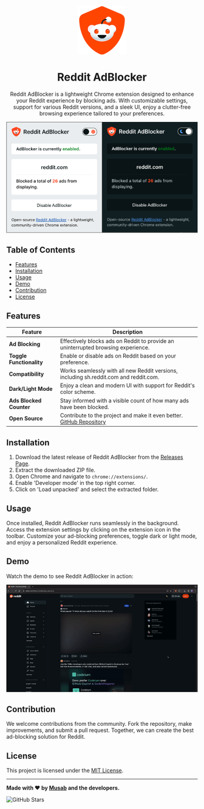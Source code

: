 <div align="center">
  <img src="./images/icon-128.png" alt="Reddit AdBlocker Logo">
  <h1>Reddit AdBlocker</h1>
  <p>Reddit AdBlocker is a lightweight Chrome extension designed to enhance your Reddit experience by blocking ads. With customizable settings, support for various Reddit versions, and a sleek UI, enjoy a clutter-free browsing experience tailored to your preferences.</p>
  <img src="./images/demo.png" alt="Reddit AdBlocker Demo" width="643">
</div>

## Table of Contents

- [Features](#features)
- [Installation](#installation)
- [Usage](#usage)
- [Demo](#demo)
- [Contribution](#contribution)
- [License](#license)

## Features

| Feature                | Description                                                                                   |
| ---------------------- | --------------------------------------------------------------------------------------------- |
| **Ad Blocking**        | Effectively blocks ads on Reddit to provide an uninterrupted browsing experience.             |
| **Toggle Functionality**| Enable or disable ads on Reddit based on your preference.                                     |
| **Compatibility**      | Works seamlessly with all new Reddit versions, including sh.reddit.com and reddit.com.        |
| **Dark/Light Mode**     | Enjoy a clean and modern UI with support for Reddit's color scheme.                            |
| **Ads Blocked Counter** | Stay informed with a visible count of how many ads have been blocked.                           |
| **Open Source**         | Contribute to the project and make it even better. [GitHub Repository](https://github.com/musabdev/reddit-adblocker) |

## Installation

1. Download the latest release of Reddit AdBlocker from the [Releases Page](https://github.com/musabdev/reddit-adblocker/releases).
2. Extract the downloaded ZIP file.
3. Open Chrome and navigate to `chrome://extensions/`.
4. Enable 'Developer mode' in the top right corner.
5. Click on 'Load unpacked' and select the extracted folder.

## Usage

Once installed, Reddit AdBlocker runs seamlessly in the background. Access the extension settings by clicking on the extension icon in the toolbar. Customize your ad-blocking preferences, toggle dark or light mode, and enjoy a personalized Reddit experience.

## Demo

Watch the demo to see Reddit AdBlocker in action:

![GIF Demo](./images/demo.gif)

## Contribution

We welcome contributions from the community. Fork the repository, make improvements, and submit a pull request. Together, we can create the best ad-blocking solution for Reddit.

## License

This project is licensed under the [MIT License](LICENSE).

---

**Made with ❤️ by [Musab](https://musabdev.com) and the developers.**

![GitHub Stars](https://img.shields.io/github/stars/musabdev/reddit-adblocker.svg)
